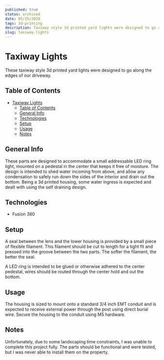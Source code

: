 ```yaml
---
published: true
status: archived
date: 05/15/2020
tags: 3d-printing
description: Taxiway style 3d printed yard lights were designed to go along the edges of our driveway.
slug: taxiway-lights
---
```

# Taxiway Lights
These taxiway style 3d printed yard lights were designed to go along the edges of our driveway.

## Table of Contents
- [Taxiway Lights](#taxiway-lights)
  - [Table of Contents](#table-of-contents)
  - [General Info](#general-info)
  - [Technologies](#technologies)
  - [Setup](#setup)
  - [Usage](#usage)
  - [Notes](#notes)

## General Info
These parts are designed to accommodate a small addressable LED ring light, mounted on a pedestal in the center that keeps it free of moisture. The design is intended to shed water incoming from above, and allow any condensation to safely run down the sides of the interior and drain out the bottom. Being a 3d printed housing, some water ingress is expected and dealt with using the self draining design.

## Technologies
- Fusion 360

## Setup
A seal between the lens and the lower housing is provided by a small piece of flexible filament. This filament should be cut to length for a tight fit and pressed into the groove between the two parts. The softer the filament, the better the seal.

A LED ring is intended to be glued or otherwise adhered to the center pedestal, wires should be routed through the center hold and out the bottom.

## Usage
The housing is sized to mount onto a standard 3/4 inch EMT conduit and is expected to receive external power through the post using direct burial wire. Secure the housing to the conduit using M5 hardware.

## Notes
Unfortunately, due to some landscaping time constraints, I was unable to complete this project fully. The parts should be functional and were tested, but I was never able to install them on the property.